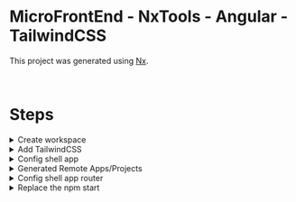 # MicroFrontEnd - NxTools - Angular - TailwindCSS

This project was generated using [Nx](https://nx.dev).

&nbsp;

# Steps

<details>
  &nbsp;
  <summary>Create workspace</summary>
  
  Create workspace with app name shell is important for the second step
  &nbsp;
  ```
  npx create-nx-workspace@latest <WORKSPACE_NAME>
  ```
</details>

<details>
  &nbsp;
  <summary>Add TailwindCSS</summary>
  
  Add TailwindCSS (shell is the name of you first generated application)
  ```
  npx nx generate @nrwl/angular:setup-tailwind shell
  ```
  
  Add in "/apps/shell/src/app/app.component.html" this code:

```
<header class="text-gray-600 body-font">
  <div class="container mx-auto flex flex-wrap p-5 flex-col md:flex-row items-center">
    <a class="flex title-font font-medium items-center text-gray-900 mb-4 md:mb-0">
      <span class="ml-3 text-xl text-orange-500 font-bold">MicroFrontEnd</span>
    </a>
    <nav class="md:mr-auto md:ml-4 md:py-1 md:pl-4 md:border-l md:border-gray-400	flex flex-wrap items-center text-base justify-center">
      <a class="mr-5 hover:text-orange-400 hover:cursor-pointer">App 1</a>
      <a class="mr-5 hover:text-orange-400 hover:cursor-pointer">App 2</a>
    </nav>
  </div>
</header>
```

</details>

<details>
  &nbsp;
  <summary>Config shell app</summary>
  
  With this command tranform you shell app to host app for microfrontend.

```
npx nx generate @nrwl/angular:setup-mfe --appName=shell --port=4200 --mfeType=host --routing --no-interactive
```

</details>

<details>
  &nbsp;
  <summary>Generated Remote Apps/Projects</summary>
  
  This command will create your remote project that will later run in your shell. We create two of this App's/Projects with separate ports and names.
  
  ```
  npx nx g @nrwl/angular:app app1 --mfe --mfeType=remote --port=4201 --host=shell --routing=true
  ```

&nbsp;

```
npx nx g @nrwl/angular:app app2 --mfe --mfeType=remote --port=4202 --host=shell --routing=true
```

</details>

<details>
  &nbsp;
  <summary>Config shell app router</summary>
  
  Replace the HTML code in "/apps/shell/src/app/app.component.html" with

```
<header class="text-gray-600 body-font">
<div
  class="container mx-auto flex flex-wrap p-5 flex-col md:flex-row items-center"
>
  <a
    class="flex title-font font-medium items-center text-gray-900 mb-4 md:mb-0"
  >
    <span class="ml-3 text-xl text-orange-500 font-bold">MicroFrontEnd</span>
  </a>
  <nav
    class="md:mr-auto md:ml-4 md:py-1 md:pl-4 md:border-l md:border-gray-400 flex flex-wrap items-center text-base justify-center"
  >
    <a routerLink="app1" class="mr-5 hover:text-orange-400 hover:cursor-pointer">App 1</a>
    <a routerLink="app2" class="mr-5 hover:text-orange-400 hover:cursor-pointer">App 2</a>
  </nav>
</div>
</header>
<main class="container mx-auto px-4">
  <router-outlet></router-outlet>
</main>
```

and after this add routs in the app.module.ts

```
import { RouterModule } from '@angular/router';
import { NgModule } from '@angular/core';
import { BrowserModule } from '@angular/platform-browser';

import { AppComponent } from './app.component';

@NgModule({
declarations: [AppComponent],
imports: [
  BrowserModule,
  RouterModule.forRoot(
    [
      {
        path: 'app1',
        loadChildren: () =>
          import('app1/Module').then((m) => m.RemoteEntryModule),
      },
      {
        path: 'app2',
        loadChildren: () =>
          import('app2/Module').then((m) => m.RemoteEntryModule),
      },
    ],
    { initialNavigation: 'enabledBlocking' }
  ),
],
providers: [],
bootstrap: [AppComponent],
})
export class AppModule {}

```

</details>

<details>
  &nbsp;
  <summary>Replace the npm start </summary>
  
  Replace the npm start command with the npm run-many command.

  ```
  nx run-many --target=serve --all --parallel
  ```

</details>
